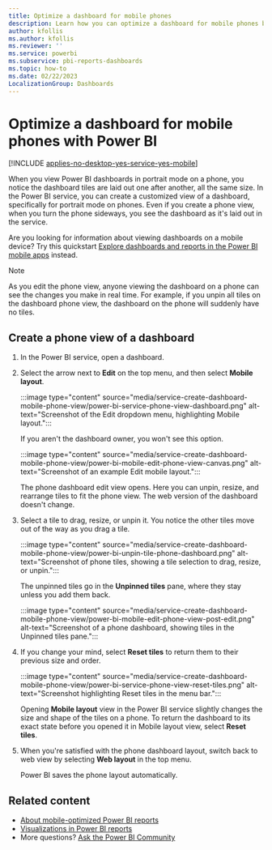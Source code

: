```yaml
---
title: Optimize a dashboard for mobile phones
description: Learn how you can optimize a dashboard for mobile phones by creating a phone view with Power BI service. 
author: kfollis
ms.author: kfollis
ms.reviewer: ''
ms.service: powerbi
ms.subservice: pbi-reports-dashboards
ms.topic: how-to
ms.date: 02/22/2023
LocalizationGroup: Dashboards
---
```

# Optimize a dashboard for mobile phones with Power BI

[!INCLUDE [applies-no-desktop-yes-service-yes-mobile](../includes/applies-no-desktop-yes-service-yes-mobile.md)]

When you view Power BI dashboards in portrait mode on a phone, you notice the dashboard tiles are laid out one after another, all the same size. In the Power BI service, you can create a customized view of a dashboard, specifically for portrait mode on phones. Even if you create a phone view, when you turn the phone sideways, you see the dashboard as it's laid out in the service.

Are you looking for information about viewing dashboards on a mobile device? Try this quickstart [Explore dashboards and reports in the Power BI mobile apps](../consumer/mobile/mobile-apps-quickstart-view-dashboard-report.md) instead.

> [!NOTE]
> As you edit the phone view, anyone viewing the dashboard on a phone can see the changes you make in real time. For example, if you unpin all tiles on the dashboard phone view, the dashboard on the phone will suddenly have no tiles.
>
>

## Create a phone view of a dashboard

1. In the Power BI service, open a dashboard.
1. Select the arrow next to **Edit** on the top menu, and then select **Mobile layout**.

    :::image type="content" source="media/service-create-dashboard-mobile-phone-view/power-bi-service-phone-view-dashboard.png" alt-text="Screenshot of the Edit dropdown menu, highlighting Mobile layout.":::

    If you aren't the dashboard owner, you won't see this option.

    :::image type="content" source="media/service-create-dashboard-mobile-phone-view/power-bi-mobile-edit-phone-view-canvas.png" alt-text="Screenshot of an example Edit mobile layout.":::

    The phone dashboard edit view opens. Here you can unpin, resize, and rearrange tiles to fit the phone view. The web version of the dashboard doesn't change.

1. Select a tile to drag, resize, or unpin it. You notice the other tiles move out of the way as you drag a tile.

    :::image type="content" source="media/service-create-dashboard-mobile-phone-view/power-bi-unpin-tile-phone-dashboard.png" alt-text="Screenshot of phone tiles, showing a tile selection to drag, resize, or unpin.":::

    The unpinned tiles go in the **Unpinned tiles** pane, where they stay unless you add them back.

    :::image type="content" source="media/service-create-dashboard-mobile-phone-view/power-bi-mobile-edit-phone-view-post-edit.png" alt-text="Screenshot of a phone dashboard, showing tiles in the Unpinned tiles pane.":::
1. If you change your mind, select **Reset tiles** to return them to their previous size and order.

    :::image type="content" source="media/service-create-dashboard-mobile-phone-view/power-bi-service-phone-view-reset-tiles.png" alt-text="Screenshot highlighting Reset tiles in the menu bar.":::

    Opening **Mobile layout** view in the Power BI service slightly changes the size and shape of the tiles on a phone. To return the dashboard to its exact state before you opened it in Mobile layout view, select **Reset tiles**.

1. When you're satisfied with the phone dashboard layout, switch back to web view by selecting **Web layout** in the top menu.

    Power BI saves the phone layout automatically.

## Related content

* [About mobile-optimized Power BI reports](power-bi-create-mobile-optimized-report-about.md)
* [Visualizations in Power BI reports](../visuals/power-bi-report-visualizations.md)
* More questions? [Ask the Power BI Community](https://community.powerbi.com/)
